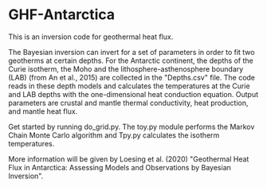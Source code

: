# GHF-Antarctica
This is an inversion code for geothermal heat flux.

The Bayesian inversion can invert for a set of parameters in order to fit two geotherms at certain depths. 
For the Antarctic continent, the depths of the Curie isotherm, the Moho and the lithosphere-asthenosphere boundary (LAB) (from An et al., 2015) are collected in the "Depths.csv" file.
The code reads in these depth models and calculates the temperatures at the Curie and LAB depths with the one-dimensional heat conduction equation. Output parameters are crustal and mantle thermal conductivity, heat production, and mantle heat flux.

Get started by running do_grid.py. The toy.py module performs the Markov Chain Monte Carlo algorithm and Tpy.py calculates the isotherm temperatures.

More information will be given by Loesing et al. (2020) "Geothermal Heat Flux in Antarctica: Assessing Models and Observations by Bayesian Inversion".
